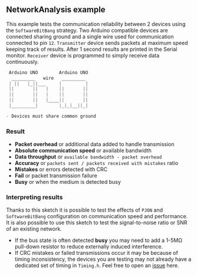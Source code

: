 ## NetworkAnalysis example
This example tests the communication reliability between 2 devices using the `SoftwareBitBang` strategy. Two Arduino compatible devices are connected sharing ground and a single wire used for communication connected to pin `12`. `Transmitter` device sends packets at maximum speed keeping track of results. After 1 second results are printed in the Serial monitor. `Receiver` device is programmed to simply receive data continuously.

```cpp  
 Arduino UNO        Arduino UNO
  _________   wire   _________
 | ||   |_||___     |         |
 ||       ||   |    ||       ||
 ||       ||   |    ||       ||
 ||       ||   |____||       ||
 |_________|        |_|_|__||_|

- Devices must share common ground
```

### Result
- **Packet overhead** or additional data added to handle transmission
- **Absolute communication speed** or available bandwidth
- **Data throughput** or `available bandwidth - packet overhead`  
- **Accuracy** or `packets sent / packets received with mistakes` ratio
- **Mistakes** or errors detected with CRC
- **Fail** or packet transmission failure
- **Busy** or when the medium is detected busy

### Interpreting results
Thanks to this sketch it is possible to test the effects of `PJON` and `SoftwareBitBang` configuration on communication speed and performance. It is also possible to use this sketch to test the signal-to-noise ratio or SNR of an existing network.

- If the bus state is often detected **busy** you may need to add a 1-5MΩ pull-down resistor to reduce externally induced interference.
- If CRC mistakes or failed transmissions occur it may be because of timing inconsistency, the devices you are testing may not already have a dedicated set of timing in `Timing.h`. Feel free to open an [issue](https://github.com/gioblu/PJON/issues) here.
